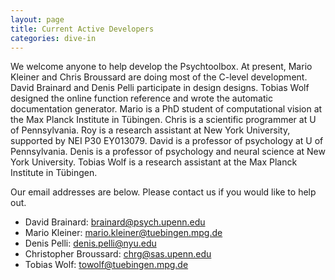 ```yaml
---
layout: page
title: Current Active Developers
categories: dive-in
---
```


We welcome anyone to help develop the Psychtoolbox. At present, Mario Kleiner
and Chris Broussard are doing most of the C-level development. David Brainard
and Denis Pelli participate in design designs. Tobias Wolf designed the online
function reference and wrote the automatic documentation generator. Mario is a
PhD student of computational vision at the Max Planck Institute in Tübingen.
Chris is a scientific programmer at U of Pennsylvania. Roy is a research
assistant at New York University, supported by NEI P30 EY013079.  David is a
professor of psychology at U of Pennsylvania. Denis is a professor of
psychology and neural science at New York University. Tobias Wolf is a research
assistant at the Max Planck Institute in Tübingen.

Our email addresses are below.  Please contact us if you would like to help out.

-   David Brainard: <brainard@psych.upenn.edu>
-   Mario Kleiner: <mario.kleiner@tuebingen.mpg.de>
-   Denis Pelli: <denis.pelli@nyu.edu>
-   Christopher Broussard: <chrg@sas.upenn.edu>
-   Tobias Wolf: <towolf@tuebingen.mpg.de>
